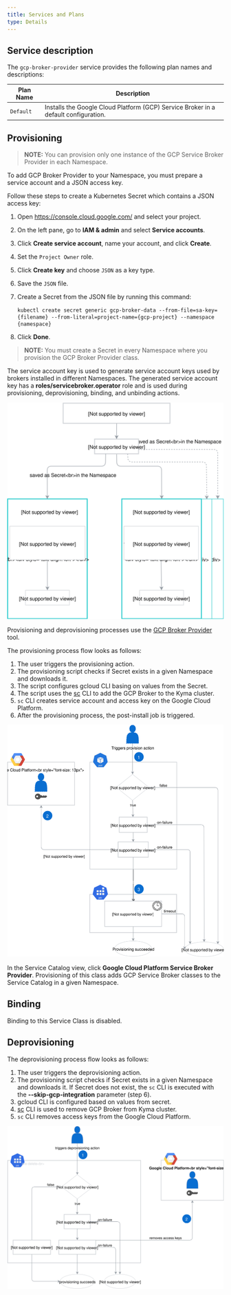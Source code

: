 ```yaml
---
title: Services and Plans
type: Details
---
```


## Service description

The `gcp-broker-provider` service provides the following plan names and descriptions:

| Plan Name | Description |
|-----------|-------------|
| `Default` | Installs the Google Cloud Platform (GCP) Service Broker in a default configuration. |

## Provisioning

>**NOTE:** You can provision only one instance of the GCP Service Broker Provider in each Namespace.

To add GCP Broker Provider to your Namespace, you must prepare a service account and a 
JSON access key. 

Follow these steps to create a Kubernetes Secret which contains a JSON access key:
1. Open https://console.cloud.google.com/ and select your project.
2. On the left pane, go to **IAM & admin** and select **Service accounts**.
3. Click **Create service account**, name your account, and click **Create**.
4. Set the `Project Owner` role.
5. Click **Create key** and choose `JSON` as a key type.
6. Save the `JSON` file.
7. Create a Secret from the JSON file by running this command:
    ```
    kubectl create secret generic gcp-broker-data --from-file=sa-key={filename} --from-literal=project-name={gcp-project} --namespace {namespace}
    ```

8. Click **Done**.

>**NOTE:** You must create a Secret in every Namespace where you provision the GCP Broker Provider class.

The service account key is used to 
generate service account keys used by brokers installed in different Namespaces.
The generated service account key has a **roles/servicebroker.operator** role and is 
used during provisioning, deprovisioning, binding, and unbinding actions.

![](assets/gcp-broker-key-management.svg)

Provisioning and deprovisioning processes use the [GCP Broker Provider](https://github.com/kyma-project/kyma/tree/master/tools/gcp-broker-provider) tool.

The provisioning process flow looks as follows:
1. The user triggers the provisioning action.
2. The provisioning script checks if Secret exists in a given Namespace and downloads it.
3. The script configures gcloud CLI basing on values from the Secret.
4. The script uses the [sc](https://github.com/kyma-incubator/k8s-service-catalog) CLI to add the GCP Broker to the Kyma cluster.
5. `sc` CLI creates service account and access key on the Google Cloud Platform.
6. After the provisioning process, the post-install job is triggered.


![GCP Broker Provisioning](assets/gcp-broker-provisioning.svg)


In the Service Catalog view, click **Google Cloud Platform Service Broker Provider**.
Provisioning of this class adds GCP Service Broker classes to the Service Catalog in a given Namespace.

## Binding

Binding to this Service Class is disabled.

## Deprovisioning

The deprovisioning process flow looks as follows:
1. The user triggers the deprovisioning action.
2. The provisioning script checks if Secret exists in a given Namespace and downloads it. 
   If Secret does not exist, the `sc` CLI is executed with the **--skip-gcp-integration** parameter (step 6). 
3. gcloud CLI is configured based on values from secret.
4. [sc](https://github.com/kyma-incubator/k8s-service-catalog) CLI is used to remove GCP Broker from Kyma cluster.
5. `sc` CLI removes access keys from the Google Cloud Platform.

![GCP Broker Deprovisioning](assets/gcp-broker-deprovisioning.svg)



